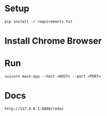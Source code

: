 # Setup

    pip install -r requirements.txt

# Install Chrome Browser

# Run

    uvicorn main:app --host <HOST> --port <PORT>

# Docs

    http://127.0.0.1:8000/redoc
